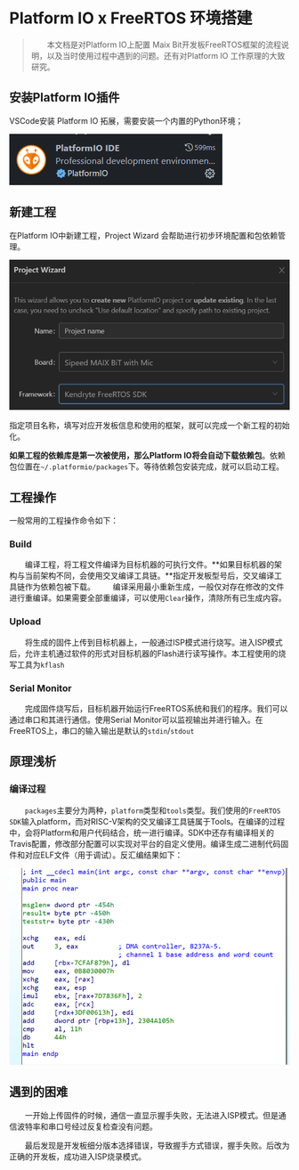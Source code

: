 # Platform IO x FreeRTOS 环境搭建

> &emsp;&emsp;本文档是对Platform IO上配置 Maix Bit开发板FreeRTOS框架的流程说明，以及当时使用过程中遇到的问题。还有对Platform IO 工作原理的大致研究。

## 安装Platform IO插件

VSCode安装 Platform IO 拓展，需要安装一个内置的Python环境；

![Platform IO IDE](./pic/PlatformIO-Extention.png)

## 新建工程

在Platform IO中新建工程，Project Wizard 会帮助进行初步环境配置和包依赖管理。

![Project Wizard](./pic/Project-Wizard.png)

指定项目名称，填写对应开发板信息和使用的框架，就可以完成一个新工程的初始化。

**如果工程的依赖库是第一次被使用，那么Platform IO将会自动下载依赖包**。依赖包位置在`~/.platformio/packages`下。等待依赖包安装完成，就可以启动工程。

## 工程操作

一般常用的工程操作命令如下：

### Build

&emsp;&emsp;编译工程，将工程文件编译为目标机器的可执行文件。**如果目标机器的架构与当前架构不同，会使用交叉编译工具链。**指定开发板型号后，交叉编译工具链作为依赖包被下载。
&emsp;&emsp;编译采用最小重新生成，一般仅对存在修改的文件进行重编译。如果需要全部重编译，可以使用`Clear`操作，清除所有已生成内容。

### Upload

&emsp;&emsp;将生成的固件上传到目标机器上，一般通过ISP模式进行烧写。进入ISP模式后，允许主机通过软件的形式对目标机器的Flash进行读写操作。本工程使用的烧写工具为`kflash`

### Serial Monitor

&emsp;&emsp;完成固件烧写后，目标机器开始运行FreeRTOS系统和我们的程序。我们可以通过串口和其进行通信。使用Serial Monitor可以监视输出并进行输入。在FreeRTOS上，串口的输入输出是默认的`stdin`/`stdout`

## 原理浅析

### 编译过程

&emsp;&emsp;`packages`主要分为两种，`platform`类型和`tools`类型。我们使用的`FreeRTOS SDK`输入platform，而对RISC-V架构的交叉编译工具链属于Tools。在编译的过程中，会将Platform和用户代码结合，统一进行编译。SDK中还存有编译相关的Travis配置，修改部分配置可以实现对平台的自定义使用。编译生成二进制代码固件和对应ELF文件（用于调试）。反汇编结果如下：

![IDA](./pic/IDA.png)

## 遇到的困难

&emsp;&emsp;一开始上传固件的时候，通信一直显示握手失败，无法进入ISP模式。但是通信波特率和串口号经过反复检查没有问题。

&emsp;&emsp;最后发现是开发板细分版本选择错误，导致握手方式错误，握手失败。后改为正确的开发板，成功进入ISP烧录模式。